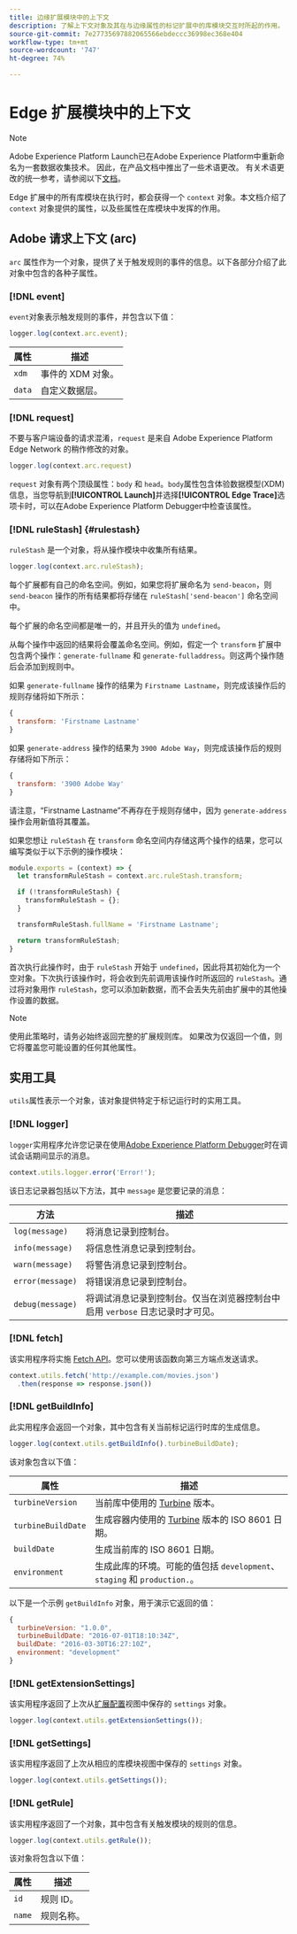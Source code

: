 ```yaml
---
title: 边缘扩展模块中的上下文
description: 了解上下文对象及其在与边缘属性的标记扩展中的库模块交互时所起的作用。
source-git-commit: 7e27735697882065566ebdeccc36998ec368e404
workflow-type: tm+mt
source-wordcount: '747'
ht-degree: 74%

---
```


# Edge 扩展模块中的上下文

>[!NOTE]
>
> Adobe Experience Platform Launch已在Adobe Experience Platform中重新命名为一套数据收集技术。 因此，在产品文档中推出了一些术语更改。 有关术语更改的统一参考，请参阅以下[文档](../../term-updates.md)。

Edge 扩展中的所有库模块在执行时，都会获得一个 `context` 对象。本文档介绍了 `context` 对象提供的属性，以及些属性在库模块中发挥的作用。

## Adobe 请求上下文 (arc)

`arc` 属性作为一个对象，提供了关于触发规则的事件的信息。以下各部分介绍了此对象中包含的各种子属性。

### [!DNL event]

`event`对象表示触发规则的事件，并包含以下值：

```js
logger.log(context.arc.event);
```

| 属性 | 描述 |
| --- | --- |
| `xdm` | 事件的 XDM 对象。 |
| `data` | 自定义数据层。 |

### [!DNL request]

不要与客户端设备的请求混淆，`request` 是来自 Adobe Experience Platform Edge Network 的稍作修改的对象。

```js
logger.log(context.arc.request)
```

`request` 对象有两个顶级属性：`body` 和 `head`。`body`属性包含体验数据模型(XDM)信息，当您导航到&#x200B;**[!UICONTROL Launch]**&#x200B;并选择&#x200B;**[!UICONTROL Edge Trace]**&#x200B;选项卡时，可以在Adobe Experience Platform Debugger中检查该属性。

### [!DNL ruleStash] {#rulestash}

`ruleStash` 是一个对象，将从操作模块中收集所有结果。

```js
logger.log(context.arc.ruleStash);
```

每个扩展都有自己的命名空间。例如，如果您将扩展命名为 `send-beacon`，则 `send-beacon` 操作的所有结果都将存储在 `ruleStash['send-beacon']` 命名空间中。

每个扩展的命名空间都是唯一的，并且开头的值为 `undefined`。

从每个操作中返回的结果将会覆盖命名空间。例如，假定一个 `transform` 扩展中包含两个操作：`generate-fullname` 和 `generate-fulladdress`。则这两个操作随后会添加到规则中。

如果 `generate-fullname` 操作的结果为 `Firstname Lastname`，则完成该操作后的规则存储将如下所示：

```js
{
  transform: 'Firstname Lastname'
}
```

如果 `generate-address` 操作的结果为 `3900 Adobe Way`，则完成该操作后的规则存储将如下所示：

```js
{
  transform: '3900 Adobe Way'
}
```

请注意，“Firstname Lastname”不再存在于规则存储中，因为 `generate-address` 操作会用新值将其覆盖。

如果您想让 `ruleStash` 在 `transform` 命名空间内存储这两个操作的结果，您可以编写类似于以下示例的操作模块：

```js
module.exports = (context) => {
  let transformRuleStash = context.arc.ruleStash.transform;

  if (!transformRuleStash) {
    transformRuleStash = {};
  }

  transformRuleStash.fullName = 'Firstname Lastname';

  return transformRuleStash;
}
```

首次执行此操作时，由于 `ruleStash` 开始于 `undefined`，因此将其初始化为一个空对象。下次执行该操作时，将会收到先前调用该操作时所返回的 `ruleStash`。通过将对象用作 `ruleStash`，您可以添加新数据，而不会丢失先前由扩展中的其他操作设置的数据。

>[!NOTE]
>
>使用此策略时，请务必始终返回完整的扩展规则库。 如果改为仅返回一个值，则它将覆盖您可能设置的任何其他属性。

## 实用工具

`utils`属性表示一个对象，该对象提供特定于标记运行时的实用工具。

### [!DNL logger]

`logger`实用程序允许您记录在使用[Adobe Experience Platform Debugger](https://chrome.google.com/webstore/detail/adobe-experience-platform/bfnnokhpnncpkdmbokanobigaccjkpob)时在调试会话期间显示的消息。

```js
context.utils.logger.error('Error!');
```

该日志记录器包括以下方法，其中 `message` 是您要记录的消息：

| 方法 | 描述 |
| --- | --- |
| `log(message)` | 将消息记录到控制台。 |
| `info(message)` | 将信息性消息记录到控制台。 |
| `warn(message)` | 将警告消息记录到控制台。 |
| `error(message)` | 将错误消息记录到控制台。 |
| `debug(message)` | 将调试消息记录到控制台。仅当在浏览器控制台中启用 `verbose` 日志记录时才可见。 |

### [!DNL fetch]

该实用程序将实施 [Fetch API](https://developer.mozilla.org/zh-CN/docs/Web/API/Fetch_API)。您可以使用该函数向第三方端点发送请求。

```js
context.utils.fetch('http://example.com/movies.json')
  .then(response => response.json())
```

### [!DNL getBuildInfo]

此实用程序会返回一个对象，其中包含有关当前标记运行时库的生成信息。

```js
logger.log(context.utils.getBuildInfo().turbineBuildDate);
```

该对象包含以下值：

| 属性 | 描述 |
| --- | --- |
| `turbineVersion` | 当前库中使用的 [Turbine](https://www.npmjs.com/package/@adobe/reactor-turbine-edge) 版本。 |
| `turbineBuildDate` | 生成容器内使用的 [Turbine](https://www.npmjs.com/package/@adobe/reactor-turbine-edge) 版本的 ISO 8601 日期。 |
| `buildDate` | 生成当前库的 ISO 8601 日期。 |
| `environment` | 生成此库的环境。可能的值包括 `development`、`staging` 和 `production.`。 |

以下是一个示例 `getBuildInfo` 对象，用于演示它返回的值：

```js
{
  turbineVersion: "1.0.0",
  turbineBuildDate: "2016-07-01T18:10:34Z",
  buildDate: "2016-03-30T16:27:10Z",
  environment: "development"
}
```

### [!DNL getExtensionSettings]

该实用程序返回了上次从[扩展配置](../configuration.md)视图中保存的 `settings` 对象。

```js
logger.log(context.utils.getExtensionSettings());
```

### [!DNL getSettings]

该实用程序返回了上次从相应的库模块视图中保存的 `settings` 对象。

```js
logger.log(context.utils.getSettings());
```

### [!DNL getRule]

该实用程序返回了一个对象，其中包含有关触发模块的规则的信息。

```js
logger.log(context.utils.getRule());
```

该对象将包含以下值：

| 属性 | 描述 |
| --- | --- |
| `id` | 规则 ID。 |
| `name` | 规则名称。 |
